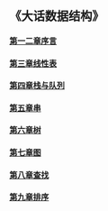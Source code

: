## 《大话数据结构》

#### [第一二章序言](index.md)
#### [第三章线性表](list.md)
#### [第四章栈与队列](stack&queue.md)
#### [第五章串](string.md)
#### [第六章树](tree.md)
#### [第七章图](graph.md)
#### [第八章查找](search.md)
#### [第九章排序](sort.md)